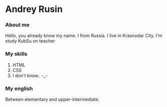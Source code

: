 # **Andrey Rusin**

### About me
Hello, you already know my name. I from Russia. I live in Krasnodar City. I'm study KubSu on teacher

### My skills
1. HTML
2. CSS
3. I don't know.. -_-

### **My english**
Between elementary and upper-intermediate.
